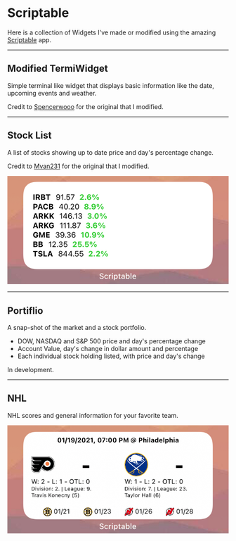 # Scriptable

Here is a collection of Widgets I've made or modified using the amazing [Scriptable](https://apps.apple.com/us/app/scriptable/id1405459188) app.

- - - 

## Modified TermiWidget 
Simple terminal like widget that displays basic information like the date, upcoming events and weather.

Credit to [Spencerwooo](https://gist.github.com/spencerwooo/7955aefc4ffa5bc8ae7c83d85d05e7a4) for the original that I modified. 

- - - 

## Stock List

A list of stocks showing up to date price and day's percentage change. 

Credit to [Mvan231](https://github.com/mvan231/Scriptable/blob/main/Transparent%20StockChange.js) for the original that I modified.

![](https://github.com/kyleboas/scriptable/blob/main/16967510-B5C9-4F05-9C3D-8A7CDD54A104.jpeg)

- - - 

## Portiflio 

A snap-shot of the market and a stock portfolio. 

* DOW, NASDAQ and S&P 500 price and day's percentage change
* Account Value, day's change in dollar amount and percentage 
* Each individual stock holding listed, with price and day's change

In development.

- - - 

## NHL 

NHL scores and general information for your favorite team. 

![](https://github.com/kyleboas/scriptable/blob/main/355A0776-0EC2-459F-A67B-3975E7DE3B4D.jpeg)
